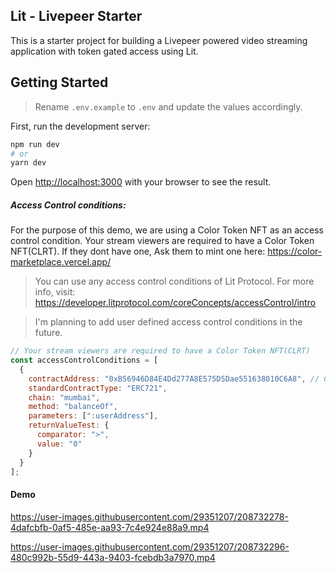 ## Lit - Livepeer Starter

This is a starter project for building a Livepeer powered video streaming application with token gated access using Lit.

## Getting Started

> Rename `.env.example` to `.env` and update the values accordingly.

First, run the development server:

```bash
npm run dev
# or
yarn dev
```

Open [http://localhost:3000](http://localhost:3000) with your browser to see the result.

##### Access Control conditions:

For the purpose of this demo, we are using a Color Token NFT as an access control condition. Your stream viewers are required to have a Color Token NFT(CLRT). If they dont have one, Ask them to mint one here: https://color-marketplace.vercel.app/

> You can use any access control conditions of Lit Protocol. For more info, visit: https://developer.litprotocol.com/coreConcepts/accessControl/intro

> I'm planning to add user defined access control conditions in the future.

```javascript
// Your stream viewers are required to have a Color Token NFT(CLRT)
const accessControlConditions = [
  {
    contractAddress: "0xB56946D84E4Dd277A8E575D5Dae551638010C6A8", // Color Token NFT address on Mumbai Testnet
    standardContractType: "ERC721",
    chain: "mumbai",
    method: "balanceOf",
    parameters: [":userAddress"],
    returnValueTest: {
      comparator: ">",
      value: "0"
    }
  }
];
```

#### Demo

https://user-images.githubusercontent.com/29351207/208732278-4dafcbfb-0af5-485e-aa93-7c4e924e88a9.mp4

https://user-images.githubusercontent.com/29351207/208732296-480c992b-55d9-443a-9403-fcebdb3a7970.mp4
